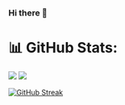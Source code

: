 ### Hi there 👋

# 📊 GitHub Stats:
![](https://github-readme-stats.vercel.app/api?username=LasanthaS&theme=dark&hide_border=true&include_all_commits=true&count_private=true)
![](https://github-readme-stats.vercel.app/api/top-langs/?username=LasanthaS&theme=dark&hide_border=true&include_all_commits=true&count_private=true&layout=compact)

[![GitHub Streak](https://github-readme-streak-stats.herokuapp.com/?user=LasanthaS&theme=tokyonight_duo&exclude_days=Sat,Sun&card_width=1000&fire=fa6607)]()

<!--
**lasanthaS/lasanthaS** is a ✨ _special_ ✨ repository because its `README.md` (this file) appears on your GitHub profile.

Here are some ideas to get you started:

- 🔭 I’m currently working on ...
- 🌱 I’m currently learning ...
- 👯 I’m looking to collaborate on ...
- 🤔 I’m looking for help with ...
- 💬 Ask me about ...
- 📫 How to reach me: ...
- 😄 Pronouns: ...
- ⚡ Fun fact: ...
-->
